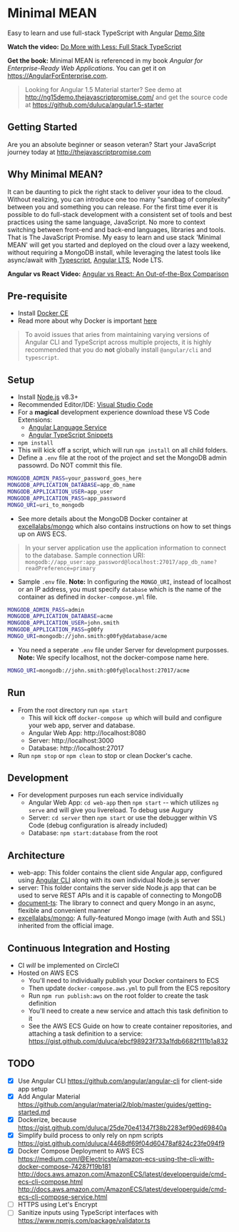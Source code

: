 # Minimal MEAN
Easy to learn and use full-stack TypeScript with Angular
[Demo Site](http://minimalmean.excellalabs.com/)

**Watch the video:** [Do More with Less: Full Stack TypeScript](https://youtu.be/gi1neXh0uKE?list=PLtevgo7IoQizTQdXtRKEXGguTQbL0F01_)

**Get the book:** Minimal MEAN is referenced in my book _Angular for Enterprise-Ready Web Applications_. You can get it on https://AngularForEnterprise.com.

> Looking for Angular 1.5 Material starter? See demo at http://ng15demo.thejavascriptpromise.com/ and get the source code at https://github.com/duluca/angular1.5-starter

## Getting Started
Are you an absolute beginner or season veteran? Start your JavaScript journey today at http://thejavascriptpromise.com

## Why Minimal MEAN?
It can be daunting to pick the right stack to deliver your idea to the cloud. Without realizing, you can introduce one too many "sandbag of complexity" between you and something you can release. For the first time ever it is possible to do full-stack development with a consistent set of tools and best practices using the same language, JavaScript. No more to context switching between front-end and back-end languages, libraries and tools. That is The JavaScript Promise. My easy to learn and use stack 'Minimal MEAN' will get you started and deployed on the cloud over a lazy weekend, without requiring a MongoDB install, while leveraging the latest tools like async/await with [Typescript](), [Angular LTS](https://www.excella.com/insights/the-best-new-feature-of-angular-4), Node LTS.

**Angular vs React Video:**  [Angular vs React: An Out-of-the-Box Comparison](https://youtu.be/IQr5STWB_HM?list=PLtevgo7IoQizTQdXtRKEXGguTQbL0F01_)

## Pre-requisite
- Install [Docker CE](https://www.docker.com/community-edition)
- Read more about why Docker is important [here](https://gist.github.com/duluca/25de70e41347f38b2283ef90ed69840a)

> To avoid issues that aries from maintaining varying versions of Angular CLI and TypeScript across multiple projects, it is highly recommended that you do **not** globally install `@angular/cli` and `typescript`.

## Setup
- Install [Node.js](https://nodejs.org/en/) v8.3+
- Recommended Editor/IDE: [Visual Studio Code](https://code.visualstudio.com/)
- For a **magical** development experience download these VS Code Extensions:
  - [Angular Language Service](https://marketplace.visualstudio.com/items?itemName=Angular.ng-template)
  - [Angular TypeScript Snippets](https://marketplace.visualstudio.com/items?itemName=johnpapa.Angular2)
- `npm install`
 - This will kick off a script, which will run `npm install` on all child folders.
- Define a `.env` file at the root of the project and set the MongoDB admin passowrd. Do NOT commit this file.
```Bash
MONGODB_ADMIN_PASS=your_password_goes_here
MONGODB_APPLICATION_DATABASE=app_db_name
MONGODB_APPLICATION_USER=app_user
MONGODB_APPLICATION_PASS=app_password
MONGO_URI=uri_to_mongodb
```
- See more details about the MongoDB Docker container at [excellalabs/mongo](https://github.com/excellalabs/mongo-docker) which also contains instructions on how to set things up on AWS ECS.
> In your server application use the application information to connect to the database.
Sample connection URI: `mongodb://app_user:app_password@localhost:27017/app_db_name?readPreference=primary`

- Sample `.env` file. **Note:** In configuring the `MONGO_URI`, instead of localhost or an IP address, you must specify `database` which is the name of the container as defined in `docker-compose.yml` file.
```Bash
MONGODB_ADMIN_PASS=admin
MONGODB_APPLICATION_DATABASE=acme
MONGODB_APPLICATION_USER=john.smith
MONGODB_APPLICATION_PASS=g00fy
MONGO_URI=mongodb://john.smith:g00fy@database/acme
```
- You need a seperate `.env` file under Server for development purposses. **Note:** We specify localhost, not the docker-compose name here.
```Bash
MONGO_URI=mongodb://john.smith:g00fy@localhost:27017/acme
```

## Run
- From the root directory run `npm start`
  - This will kick off `docker-compose up` which will build and configure your web app, server and database.
  - Angular Web App: http://localhost:8080
  - Server: http://localhost:3000
  - Database: http://localhost:27017
- Run `npm stop` or `npm clean` to stop or clean Docker's cache.

## Development
- For development purposes run each service individually
  - Angular Web App: `cd web-app` then `npm start` -- which utilizes `ng serve` and will give you livereload. To debug use Augury
  - Server: `cd server` then `npm start` or use the debugger within VS Code (debug configuration is already included)
  - Database: `npm start:database` from the root

## Architecture
- web-app: This folder contains the client side Angular app, configured using [Angular CLI](https://github.com/angular/angular-cli) along with its own individual Node.js server
- server: This folder contains the server side Node.js app that can be used to serve REST APIs and it is capable of connecting to MongoDB
- [document-ts](https://github.com/duluca/documentts): The library to connect and query Mongo in an async, flexible and convenient manner
- [excellalabs/mongo](https://hub.docker.com/r/excellalabs/mongo/): A fully-featured Mongo image (with Auth and SSL) inherited from the official image.

## Continuous Integration and Hosting
- CI _will_ be implemented on CircleCI
- Hosted on AWS ECS
  - You'll need to individually publish your Docker containers to ECS
  - Then update `docker-compose.aws.yml` to pull from the ECS repository
  - Run `npm run publish:aws` on the root folder to create the task definition
  - You'll need to create a new service and attach this task definition to it
  - See the AWS ECS Guide on how to create container repositories, and attaching a task definition to a service: https://gist.github.com/duluca/ebcf98923f733a1fdb6682f111b1a832


## TODO
- [x] Use Angular CLI https://github.com/angular/angular-cli for client-side app setup
- [x] Add Angular Material https://github.com/angular/material2/blob/master/guides/getting-started.md
- [x] Dockerize, because https://gist.github.com/duluca/25de70e41347f38b2283ef90ed69840a
- [x] Simplify build process to only rely on npm scripts https://gist.github.com/duluca/4468df69f04d60478af824c23fe094f9
- [x] Docker Compose Deployment to AWS ECS https://medium.com/@Electricste/amazon-ecs-using-the-cli-with-docker-compose-74287f19b181 http://docs.aws.amazon.com/AmazonECS/latest/developerguide/cmd-ecs-cli-compose.html http://docs.aws.amazon.com/AmazonECS/latest/developerguide/cmd-ecs-cli-compose-service.html
- [ ] HTTPS using Let's Encrypt
- [ ] Sanitize inputs using TypeScript interfaces with https://www.npmjs.com/package/validator.ts

